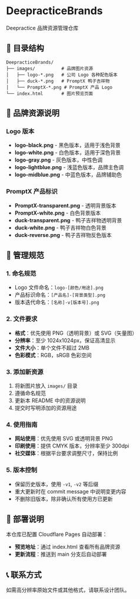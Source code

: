 # DeepracticeBrands

Deepractice 品牌资源管理仓库

## 📁 目录结构

```
DeepracticeBrands/
├── images/          # 品牌图片资源
│   ├── logo-*.png   # 公司 Logo 各种配色版本
│   ├── duck-*.png   # PromptX 鸭子吉祥物
│   └── PromptX-*.png # PromptX 产品 Logo
└── index.html       # 图片预览页面
```

## 🎨 品牌资源说明

### Logo 版本

- **logo-black.png** - 黑色版本，适用于浅色背景
- **logo-white.png** - 白色版本，适用于深色背景
- **logo-gray.png** - 灰色版本，中性色调
- **logo-lightblue.png** - 浅蓝色版本，品牌主色调
- **logo-midblue.png** - 中蓝色版本，品牌辅助色

### PromptX 产品标识

- **PromptX-transparent.png** - 透明背景版本
- **PromptX-white.png** - 白色背景版本
- **duck-transparent.png** - 鸭子吉祥物透明背景
- **duck-white.png** - 鸭子吉祥物白色背景
- **duck-reverse.png** - 鸭子吉祥物反色版本

## 📝 管理规范

### 1. 命名规范

- Logo 文件命名：`logo-[颜色/用途].png`
- 产品标识命名：`[产品名]-[背景类型].png`
- 版本迭代命名：`[名称]-v[版本号].png`

### 2. 文件要求

- **格式**：优先使用 PNG（透明背景）或 SVG（矢量图）
- **分辨率**：至少 1024x1024px，保证高清显示
- **文件大小**：单个文件不超过 2MB
- **色彩模式**：RGB，sRGB 色彩空间

### 3. 添加新资源

1. 将新图片放入 `images/` 目录
2. 遵循命名规范
3. 更新本 README 中的资源说明
4. 提交时写明添加的资源用途

### 4. 使用指南

- **网站使用**：优先使用 SVG 或透明背景 PNG
- **印刷使用**：提供 CMYK 版本，分辨率至少 300dpi
- **社交媒体**：根据平台要求调整尺寸，保持比例

### 5. 版本控制

- 保留历史版本，使用 `-v1`, `-v2` 等后缀
- 重大更新时在 commit message 中说明变更内容
- 不删除旧版本，除非确认所有使用方已更新

## 🚀 部署说明

本仓库已配置 Cloudflare Pages 自动部署：

- **预览地址**：通过 index.html 查看所有品牌资源
- **更新流程**：推送到 main 分支后自动部署

## 📞 联系方式

如需高分辨率原始文件或其他格式，请联系设计团队。
